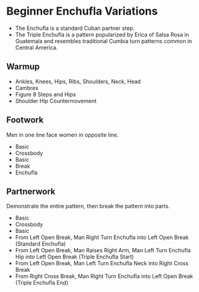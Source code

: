 # Beginner Enchufla Variations

- The Enchufla is a standard Cuban partner step.
- The Triple Enchufla is a pattern popularized by Erica of Salsa Rosa in Guatemala and resembles traditional Cumbia turn patterns common in Central America.

## Warmup
- Ankles, Knees, Hips, Ribs, Shoulders, Neck, Head
- Cambres
- Figure 8 Steps and Hips
- Shoulder Hip Countermovement

## Footwork
Men in one line face women in opposite line.

- Basic
- Crossbody
- Basic
- Break
- Enchufla

## Partnerwork
Demonstrate the entire pattern, then break the pattern into parts.

- Basic
- Crossbody
- Basic
- From Left Open Break, Man Right Turn Enchufla into Left Open Break (Standard Enchufla)
- From Left Open Break, Man Raises Right Arm, Man Left Turn Enchufla Hip into Left Open Break (Triple Enchufla Start)
- From Left Open Break, Man Left Turn Enchufla Neck into Right Cross Break
- From Right Cross Break, Man Right Turn Enchufla into Left Open Break (Triple Enchufla End)
